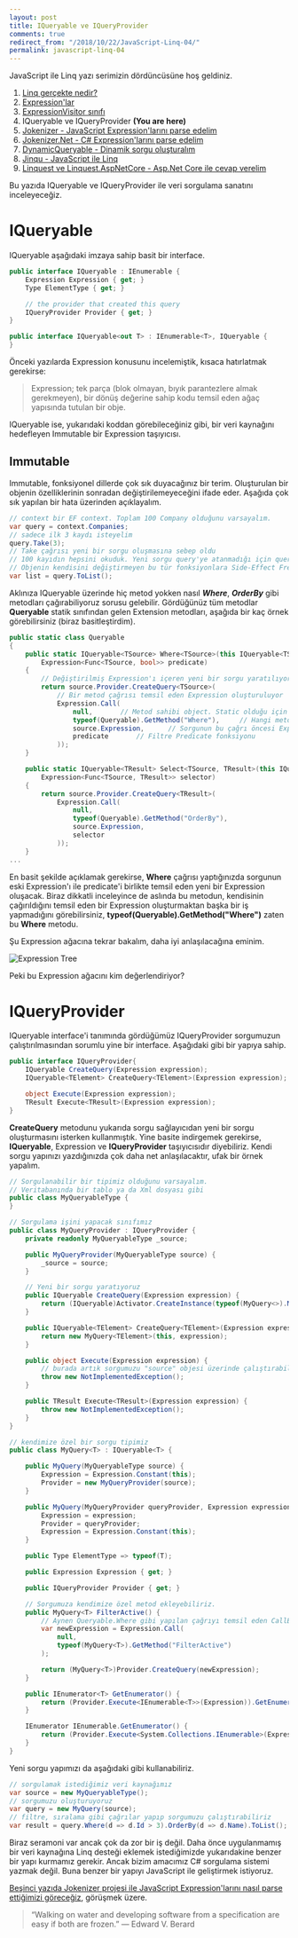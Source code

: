 ```yaml
---
layout: post
title: IQueryable ve IQueryProvider
comments: true
redirect_from: "/2018/10/22/JavaScript-Linq-04/"
permalink: javascript-linq-04
---
```


JavaScript ile Linq yazı serimizin dördüncüsüne hoş geldiniz.

1. [Linq gerçekte nedir?](/javascript-linq-01)
2. [Expression'lar](/javascript-linq-02)
3. [ExpressionVisitor sınıfı](/javascript-linq-03)
4. IQueryable ve IQueryProvider **(You are here)**
5. [Jokenizer - JavaScript Expression'larını parse edelim](/javascript-linq-05)
6. [Jokenizer.Net - C# Expression'larını parse edelim](/javascript-linq-06)
7. [DynamicQueryable - Dinamik sorgu oluşturalım](/javascript-linq-07)
8. [Jinqu - JavaScript ile Linq](/javascript-linq-08)
9. [Linquest ve Linquest.AspNetCore - Asp.Net Core ile cevap verelim](/javascript-linq-09)

Bu yazıda IQueryable ve IQueryProvider ile veri sorgulama sanatını inceleyeceğiz.

# IQueryable

IQueryable aşağıdaki imzaya sahip basit bir interface.

```csharp
public interface IQueryable : IEnumerable {
    Expression Expression { get; }
    Type ElementType { get; }

    // the provider that created this query
    IQueryProvider Provider { get; }
}

public interface IQueryable<out T> : IEnumerable<T>, IQueryable {
}
```

Önceki yazılarda Expression konusunu incelemiştik, kısaca hatırlatmak gerekirse:

> Expression; tek parça (blok olmayan, bıyık parantezlere almak gerekmeyen), bir dönüş değerine sahip kodu temsil eden ağaç yapısında tutulan bir obje.

IQueryable ise, yukarıdaki koddan görebileceğiniz gibi, bir veri kaynağını hedefleyen Immutable bir Expression taşıyıcısı.

## Immutable

Immutable, fonksiyonel dillerde çok sık duyacağınız bir terim. Oluşturulan bir objenin özelliklerinin sonradan değiştirilemeyeceğini ifade eder. Aşağıda çok sık yapılan bir hata üzerinden açıklayalım.

```csharp
// context bir EF context. Toplam 100 Company olduğunu varsayalım.
var query = context.Companies;
// sadece ilk 3 kaydı isteyelim
query.Take(3);
// Take çağrısı yeni bir sorgu oluşmasına sebep oldu
// 100 kayıdın hepsini okuduk. Yeni sorgu query'ye atanmadığı için query halen eski halinde
// Objenin kendisini değiştirmeyen bu tür fonksiyonlara Side-Effect Free fonksiyonlar denir
var list = query.ToList();
```

Aklınıza IQueryable üzerinde hiç metod yokken nasıl ***Where***, ***OrderBy*** gibi metodları çağırabiliyoruz sorusu gelebilir. Gördüğünüz tüm metodlar **Queryable** statik sınıfından gelen Extension metodları, aşağıda bir kaç örnek görebilirsiniz (biraz basitleştirdim).

```csharp
public static class Queryable
{
    public static IQueryable<TSource> Where<TSource>(this IQueryable<TSource> source,
        Expression<Func<TSource, bool>> predicate)
    {
        // Değiştirilmiş Expression'ı içeren yeni bir sorgu yaratılıyor
        return source.Provider.CreateQuery<TSource>(
            // Bir metod çağrısı temsil eden Expression oluşturuluyor
            Expression.Call(
                null,       // Metod sahibi object. Static olduğu için null
                typeof(Queryable).GetMethod("Where"),     // Hangi metod çağırılıyor, MethodInfo tipinde
                source.Expression,      // Sorgunun bu çağrı öncesi Expression'ı
                predicate       // Filtre Predicate fonksiyonu
            ));
    }

    public static IQueryable<TResult> Select<TSource, TResult>(this IQueryable<TSource> source,
        Expression<Func<TSource, TResult>> selector)
    {
        return source.Provider.CreateQuery<TResult>(
            Expression.Call(
                null,
                typeof(Queryable).GetMethod("OrderBy"),
                source.Expression,
                selector
            ));
    }
...
```

En basit şekilde açıklamak gerekirse, **Where** çağrısı yaptığınızda sorgunun eski Expression'ı ile predicate'i birlikte temsil eden yeni bir Expression oluşacak.
Biraz dikkatli inceleyince de aslında bu metodun, kendisinin çağırıldığını temsil eden bir Expression oluşturmaktan başka bir iş yapmadığını görebilirsiniz, **typeof(Queryable).GetMethod("Where")** zaten bu **Where** metodu.

Şu Expression ağacına tekrar bakalım, daha iyi anlaşılacağına eminim.

![Expression Tree](https://image.ibb.co/d6VvQq/Expression-Tree.png)

Peki bu Expression ağacını kim değerlendiriyor?

# IQueryProvider

IQueryable interface'i tanımında gördüğümüz IQueryProvider sorgumuzun çalıştırılmasından sorumlu yine bir interface. Aşağıdaki gibi bir yapıya sahip.

```csharp
public interface IQueryProvider{
    IQueryable CreateQuery(Expression expression);
    IQueryable<TElement> CreateQuery<TElement>(Expression expression);

    object Execute(Expression expression);
    TResult Execute<TResult>(Expression expression);
}
```

**CreateQuery** metodunu yukarıda sorgu sağlayıcıdan yeni bir sorgu oluşturmasını isterken kullanmıştık. Yine basite indirgemek gerekirse, **IQueryable**, Expression ve **IQueryProvider** taşıyıcısıdır diyebiliriz. Kendi sorgu yapınızı yazdığınızda çok daha net anlaşılacaktır, ufak bir örnek yapalım.

```csharp
// Sorgulanabilir bir tipimiz olduğunu varsayalım.
// Veritabanında bir tablo ya da Xml dosyası gibi
public class MyQueryableType {
}

// Sorgulama işini yapacak sınıfımız
public class MyQueryProvider : IQueryProvider {
    private readonly MyQueryableType _source;

    public MyQueryProvider(MyQueryableType source) {
        _source = source;
    }

    // Yeni bir sorgu yaratıyoruz
    public IQueryable CreateQuery(Expression expression) {
        return (IQueryable)Activator.CreateInstance(typeof(MyQuery<>).MakeGenericType(expression.Type), expression);
    }

    public IQueryable<TElement> CreateQuery<TElement>(Expression expression) {
        return new MyQuery<TElement>(this, expression);
    }

    public object Execute(Expression expression) {
        // burada artık sorgumuzu "source" objesi üzerinde çalıştırabiliriz
        throw new NotImplementedException();
    }

    public TResult Execute<TResult>(Expression expression) {
        throw new NotImplementedException();
    }
}

// kendimize özel bir sorgu tipimiz
public class MyQuery<T> : IQueryable<T> {

    public MyQuery(MyQueryableType source) {
        Expression = Expression.Constant(this);
        Provider = new MyQueryProvider(source);
    }

    public MyQuery(MyQueryProvider queryProvider, Expression expression) {
        Expression = expression;
        Provider = queryProvider;
        Expression = Expression.Constant(this);
    }

    public Type ElementType => typeof(T);

    public Expression Expression { get; }

    public IQueryProvider Provider { get; }

    // Sorgumuza kendimize özel metod ekleyebiliriz.
    public MyQuery<T> FilterActive() {
        // Aynen Queryable.Where gibi yapılan çağrıyı temsil eden CallExpression oluşturuyoruz
        var newExpression = Expression.Call(
            null,
            typeof(MyQuery<T>).GetMethod("FilterActive")
        );

        return (MyQuery<T>)Provider.CreateQuery(newExpression);
    }

    public IEnumerator<T> GetEnumerator() {
        return (Provider.Execute<IEnumerable<T>>(Expression)).GetEnumerator();
    }

    IEnumerator IEnumerable.GetEnumerator() {
        return (Provider.Execute<System.Collections.IEnumerable>(Expression)).GetEnumerator();
    }
}
```

Yeni sorgu yapımızı da aşağıdaki gibi kullanabiliriz.

```csharp
// sorgulamak istediğimiz veri kaynağımız
var source = new MyQueryableType();
// sorgumuzu oluşturuyoruz
var query = new MyQuery(source);
// filtre, sıralama gibi çağrılar yapıp sorgumuzu çalıştırabiliriz
var result = query.Where(d => d.Id > 3).OrderBy(d => d.Name).ToList();
````

Biraz seramoni var ancak çok da zor bir iş değil. Daha önce uygulanmamış bir veri kaynağına Linq desteği eklemek istediğimizde yukarıdakine benzer bir yapı kurmamız gerekir.
Ancak bizim amacımız C# sorgulama sistemi yazmak değil. Buna benzer bir yapıyı JavaScript ile geliştirmek istiyoruz.

[Beşinci yazıda Jokenizer projesi ile JavaScript Expression'larını nasıl parse ettiğimizi göreceğiz](/javascript-linq-05), görüşmek üzere.

> “Walking on water and developing software from a specification are easy if both are frozen.” ― Edward V. Berard
